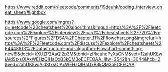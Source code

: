 https://www.reddit.com/r/leetcode/comments/19deuhk/coding_interview_cheat_sheet/#lightbox

https://www.google.com/imgres?q=leetcode%20cheatsheet%20algorithms&imgurl=https%3A%2F%2Fleetcode.com%2Fexplore%2Finterview%2Fcard%2Fcheatsheets%2F720%2Fresources%2FFigures%2FDSA%2FChapter_11%2Fflowchart.png&imgrefurl=https%3A%2F%2Fleetcode.com%2Fdiscuss%2Fexplore%2Fcheatsheets%2F4448813%2FDatastructure-and-algorithm-Flowchart-something-new!!!&docid=kXUZP2AaQI2p3M&tbnid=zPkcuhoPyXsCNM&vet=12ahUKEwjAidStxsOIAxWEHzQIHaOxB3kQM3oECFEQAA..i&w=2542&h=3044&hcb=2&ved=2ahUKEwjAidStxsOIAxWEHzQIHaOxB3kQM3oECFEQAA
